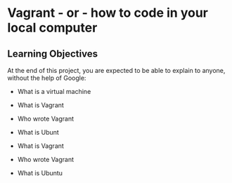 # Vagrant - or - how to code in your local computer

## Learning Objectives

At the end of this project, you are expected to be able to explain to anyone, without the help of Google:

* What is a virtual machine

* What is Vagrant 

* Who wrote Vagrant 

* What is Ubunt

* What is Vagrant 

* Who wrote Vagrant 

* What is Ubuntu


